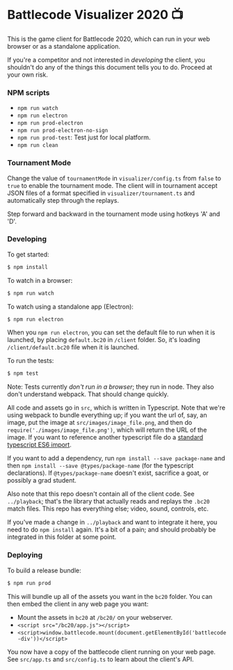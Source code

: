 # Battlecode Visualizer 2020 📺

This is the game client for Battlecode 2020, which can run in your web browser or as a standalone application.

If you're a competitor and not interested in *developing* the client, you shouldn't do any of the things this document tells you to do. Proceed at your own risk.

### NPM scripts
 * `npm run watch`
 * `npm run electron`
 * `npm run prod-electron`
 * `npm run prod-electron-no-sign`
 * `npm run prod-test`: Test just for local platform.
 * `npm run clean`


### Tournament Mode

Change the value of `tournamentMode` in `visualizer/config.ts` from `false` to `true` to enable the tournament mode. The client will in tournament accept JSON files of a format specified in `visualizer/tournament.ts` and automatically step through the replays.

Step forward and backward in the tournament mode using hotkeys 'A' and 'D'.

### Developing

To get started:
```sh
$ npm install
```

To watch in a browser:
```sh
$ npm run watch
```

To watch using a standalone app (Electron):
```sh
$ npm run electron
```

When you `npm run electron`, you can set the default file to run when it is launched, by placing `default.bc20` in `/client` folder. So, it's loading `/client/default.bc20` file when it is launched.

To run the tests:
```sh
$ npm test
```
Note: Tests currently *don't run in a browser*; they run in node. They also don't understand webpack. That should change quickly.

All code and assets go in `src`, which is written in Typescript. Note that we're using webpack to bundle everything up; if you want the url of, say, an image, put the image at `src/images/image_file.png`, and then do `require('./images/image_file.png')`, which will return the URL of the image. If you want to reference another typescript file do a [standard typescript ES6 import](https://www.typescriptlang.org/docs/handbook/modules.html).

If you want to add a dependency, run `npm install --save package-name` and then `npm install --save @types/package-name` (for the typescript declarations). If `@types/package-name` doesn't exist, sacrifice a goat, or possibly a grad student.

Also note that this repo doesn't contain all of the client code. See `../playback`; that's the library that actually reads and replays the `.bc20` match files. This repo has everything else; video, sound, controls, etc.

If you've made a change in `../playback` and want to integrate it here, you need to do `npm install` again. It's a bit of a pain; and should probably be integrated in this folder at some point.

### Deploying

To build a release bundle:
```sh
$ npm run prod
```
This will bundle up all of the assets you want in the `bc20` folder. You can then embed the client in any web page you want:

- Mount the assets in `bc20` at `/bc20/` on your webserver.
- `<script src="/bc20/app.js"></script>`
- `<script>window.battlecode.mount(document.getElementById('battlecode-div'))</script>`

You now have a copy of the battlecode client running on your web page. See `src/app.ts` and `src/config.ts` to learn about the client's API.
